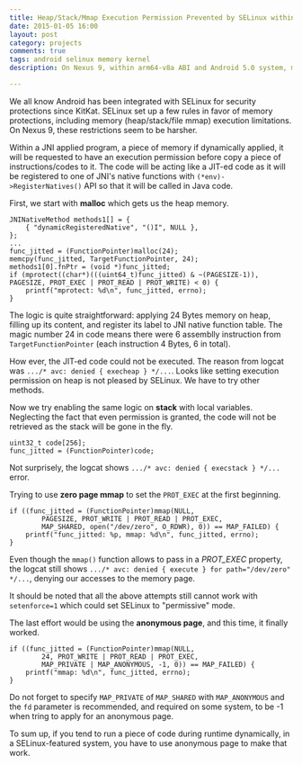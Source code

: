 ```yaml
---
title: Heap/Stack/Mmap Execution Permission Prevented by SELinux within Android 5.0
date: 2015-01-05 16:00
layout: post
category: projects
comments: true
tags: android selinux memory kernel
description: On Nexus 9, within arm64-v8a ABI and Android 5.0 system, more restrictions regarding security appeared, including memory excecution permissions that become mandatory by SELinux.

---
```


We all know Android has been integrated with SELinux for security protections since KitKat. SELinux set up a few rules in favor of memory protections, including memory (heap/stack/file mmap) execution limitations. On Nexus 9, these restrictions seem to be harsher.

Within a JNI applied program, a piece of memory if dynamically applied, it will be requested to have an execution permission before copy a piece of instructions/codes to it. The code will be acting like a JIT-ed code as it will be registered to one of JNI's native functions with `(*env)->RegisterNatives()` API so that it will be called in Java code.

First, we start with **malloc** which gets us the heap memory.

    JNINativeMethod methods1[] = {
        { "dynamicRegisteredNative", "()I", NULL },
    };
    ...
    func_jitted = (FunctionPointer)malloc(24);
    memcpy(func_jitted, TargetFunctionPointer, 24);
    methods1[0].fnPtr = (void *)func_jitted;
    if (mprotect((char*)(((uint64_t)func_jitted) & ~(PAGESIZE-1)), PAGESIZE, PROT_EXEC | PROT_READ | PROT_WRITE) < 0) {
        printf("mprotect: %d\n", func_jitted, errno);
    }

The logic is quite straightforward: applying 24 Bytes memory on heap, filling up its content, and register its label to JNI native function table. The magic number 24 in code means there were 6 assemblly instruction from `TargetFunctionPointer` (each instruction 4 Bytes, 6 in total). 

How ever, the JIT-ed code could not be executed. The reason from logcat was `.../* avc: denied { execheap } */...`. Looks like setting execution permission on heap is not pleased by SELinux. We have to try other methods.

Now we try enabling the same logic on **stack** with local variables. Neglecting the fact that even permission is granted, the code will not be retrieved as the stack will be gone in the fly.

    uint32_t code[256];
    func_jitted = (FunctionPointer)code;
    
Not surprisely, the logcat shows `.../* avc: denied { execstack } */...` error.

Trying to use **zero page mmap** to set the `PROT_EXEC` at the first beginning.

    if ((func_jitted = (FunctionPointer)mmap(NULL, 
            PAGESIZE, PROT_WRITE | PROT_READ | PROT_EXEC,
            MAP_SHARED, open("/dev/zero", O_RDWR), 0)) == MAP_FAILED) {
        printf("func_jitted: %p, mmap: %d\n", func_jitted, errno);
    }

Even though the `mmap()` function allows to pass in a *PROT_EXEC* property, the logcat still shows `.../* avc: denied { execute } for path="/dev/zero" */...`, denying our accesses to the memory page.

It should be noted that all the above attempts still cannot work with `setenforce=1` which could set SELinux to "permissive" mode.

The last effort would be using the **anonymous page**, and this time, it finally worked.

    if ((func_jitted = (FunctionPointer)mmap(NULL, 
            24, PROT_WRITE | PROT_READ | PROT_EXEC,
            MAP_PRIVATE | MAP_ANONYMOUS, -1, 0)) == MAP_FAILED) {
        printf("mmap: %d\n", func_jitted, errno);
    }

Do not forget to specify `MAP_PRIVATE` of `MAP_SHARED` with `MAP_ANONYMOUS` and the `fd` parameter is recommended, and required on some system, to be -1 when tring to apply for an anonymous page.

To sum up, if you tend to run a piece of code during runtime dynamically, in a SELinux-featured system, you have to use anonymous page to make that work.



<br />

